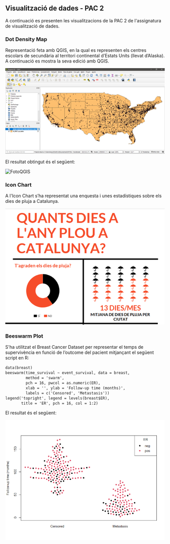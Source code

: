 ## Visualització de dades - PAC 2

A continuació es presenten les visualitzacions de la PAC 2 de l'assignatura de visualització de dades.

### Dot Density Map

Representació feta amb QGIS, en la qual es representen els centres escolars de secundària al territori continental d’Estats Units (llevat d’Alaska). A continuació es mostra la seva edició amb QGIS.

![EditQGIS](assets/images/Edicio_QGIS.jpg)

El resultat obtingut és el següent:

![FotoQGIS](assets/images/Foto_QGIS.jpg)

### Icon Chart

A l'Icon Chart s’ha representat una enquesta i unes estadístiques sobre els dies de pluja a Catalunya.

![ICONCHART](assets/images/Icon_chart.jpg)

### Beeswarm Plot

S'ha utilitzat el Breast Cancer Dataset per representar el temps de supervivència en funció de l’outcome del pacient mitjançant el següent script en R:

```
data(breast)
beeswarm(time_survival ~ event_survival, data = breast,
         method = 'swarm',
         pch = 16, pwcol = as.numeric(ER),
         xlab = '', ylab = 'Follow-up time (months)',
         labels = c('Censored', 'Metastasis'))
legend('topright', legend = levels(breast$ER),
       title = 'ER', pch = 16, col = 1:2)
```

El resultat és el següent:

![beeswarm](assets/images/plot_zoom.png)
